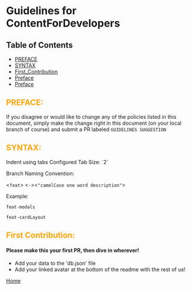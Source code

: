 # Guidelines for ContentForDevelopers

## Table of Contents
- [PREFACE](#preface)
- [SYNTAX](#syntax)
- [First_Contribution](#first_contribution)
- [Preface](#preface)
- [Preface](#preface)

<h2 style="color:orange;">PREFACE:</h2>

If you disagree or would like to change any of the policies listed in this document, simply make the change right in this document (on your local branch of course) and submit a PR labeled `GUIDELINES SUGGESTION`

<h2 style="color:orange;">SYNTAX:</h2>
Indent using tabs
Configured Tab Size: `2`

Branch Naming Convention:

<`feat`> <`-`><`"camelCase one word description"`>

Example:

`feat-modals`

`feat-cardLayout`

<h2 style="color:orange;">First Contribution:</h2>

#### Please make this your first PR, then dive in wherever!
- Add your data to the 'db.json' file
- Add your linked avatar at the bottom of the readme with the rest of us!

[Home](./)


